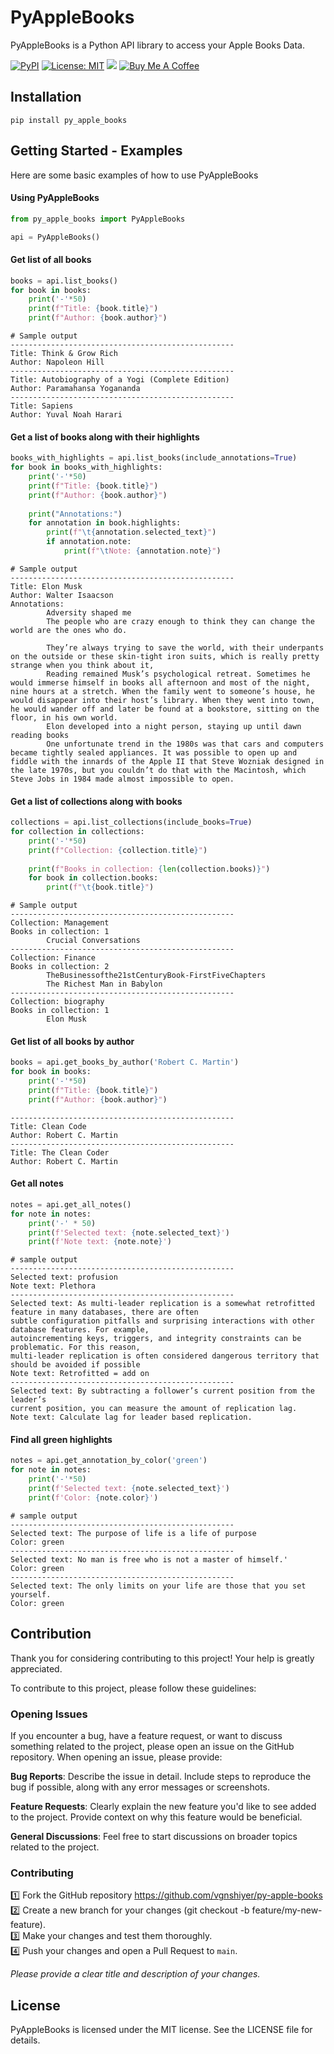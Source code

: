 # PyAppleBooks

PyAppleBooks is a Python API library to access your Apple Books Data.

[![PyPI](https://img.shields.io/pypi/v/py_apple_books.svg)](https://pypi.org/project/py-apple-books/)
[![License: MIT](https://img.shields.io/badge/License-MIT-yellow.svg)](https://opensource.org/licenses/MIT)
[![](https://img.shields.io/badge/Follow-vgnshiyer-0A66C2?logo=linkedin)](https://www.linkedin.com/comm/mynetwork/discovery-see-all?usecase=PEOPLE_FOLLOWS&followMember=vgnshiyer)
[![Buy Me A Coffee](https://img.shields.io/badge/Buy%20Me%20A%20Coffee-Donate-yellow.svg?logo=buymeacoffee)](https://www.buymeacoffee.com/vgnshiyer)

## Installation

`pip install py_apple_books`

## Getting Started - Examples

Here are some basic examples of how to use PyAppleBooks

#### Using PyAppleBooks

```python
from py_apple_books import PyAppleBooks

api = PyAppleBooks()
```

#### Get list of all books

```python
books = api.list_books()
for book in books:
    print('-'*50)
    print(f"Title: {book.title}")
    print(f"Author: {book.author}")
```

```
# Sample output
--------------------------------------------------
Title: Think & Grow Rich
Author: Napoleon Hill
--------------------------------------------------
Title: Autobiography of a Yogi (Complete Edition)
Author: Paramahansa Yogananda
--------------------------------------------------
Title: Sapiens
Author: Yuval Noah Harari
```

#### Get a list of books along with their highlights 

```python
books_with_highlights = api.list_books(include_annotations=True)
for book in books_with_highlights:
    print('-'*50)
    print(f"Title: {book.title}")
    print(f"Author: {book.author}")
    
    print("Annotations:")
    for annotation in book.highlights:
        print(f"\t{annotation.selected_text}")
        if annotation.note:
            print(f"\tNote: {annotation.note}")
```

```
# Sample output
--------------------------------------------------
Title: Elon Musk
Author: Walter Isaacson
Annotations:
        Adversity shaped me
        The people who are crazy enough to think they can change the world are the ones who do.

        They’re always trying to save the world, with their underpants on the outside or these skin-tight iron suits, which is really pretty strange when you think about it,
        Reading remained Musk’s psychological retreat. Sometimes he would immerse himself in books all afternoon and most of the night, nine hours at a stretch. When the family went to someone’s house, he would disappear into their host’s library. When they went into town, he would wander off and later be found at a bookstore, sitting on the floor, in his own world.
        Elon developed into a night person, staying up until dawn reading books
        One unfortunate trend in the 1980s was that cars and computers became tightly sealed appliances. It was possible to open up and fiddle with the innards of the Apple II that Steve Wozniak designed in the late 1970s, but you couldn’t do that with the Macintosh, which Steve Jobs in 1984 made almost impossible to open.
```

#### Get a list of collections along with books

```python
collections = api.list_collections(include_books=True)
for collection in collections:
    print('-'*50)
    print(f"Collection: {collection.title}")
    
    print(f"Books in collection: {len(collection.books)}")
    for book in collection.books:
        print(f"\t{book.title}")
```

```
# Sample output
--------------------------------------------------
Collection: Management
Books in collection: 1
        Crucial Conversations
--------------------------------------------------
Collection: Finance
Books in collection: 2
        TheBusinessofthe21stCenturyBook-FirstFiveChapters
        The Richest Man in Babylon
--------------------------------------------------
Collection: biography
Books in collection: 1
        Elon Musk
```

#### Get list of all books by author

```python
books = api.get_books_by_author('Robert C. Martin')
for book in books:
    print('-'*50)
    print(f"Title: {book.title}")
    print(f"Author: {book.author}")
```

```
--------------------------------------------------
Title: Clean Code
Author: Robert C. Martin
--------------------------------------------------
Title: The Clean Coder
Author: Robert C. Martin
```

#### Get all notes

```python
notes = api.get_all_notes()
for note in notes:
    print('-' * 50)
    print(f'Selected text: {note.selected_text}')
    print(f'Note text: {note.note}')
```

```
# sample output
--------------------------------------------------
Selected text: profusion
Note text: Plethora
--------------------------------------------------
Selected text: As multi-leader replication is a somewhat retrofitted feature in many databases, there are often
subtle configuration pitfalls and surprising interactions with other database features. For example,
autoincrementing keys, triggers, and integrity constraints can be problematic. For this reason,
multi-leader replication is often considered dangerous territory that should be avoided if possible
Note text: Retrofitted = add on
--------------------------------------------------
Selected text: By subtracting a follower’s current position from the leader’s
current position, you can measure the amount of replication lag.
Note text: Calculate lag for leader based replication.
```

#### Find all green highlights

```python
notes = api.get_annotation_by_color('green')
for note in notes:
    print('-'*50)
    print(f'Selected text: {note.selected_text}')
    print(f'Color: {note.color}')
```

```
# sample output
--------------------------------------------------
Selected text: The purpose of life is a life of purpose
Color: green
--------------------------------------------------
Selected text: No man is free who is not a master of himself.'
Color: green
--------------------------------------------------
Selected text: The only limits on your life are those that you set yourself.
Color: green
```

## Contribution

Thank you for considering contributing to this project! Your help is greatly appreciated.

To contribute to this project, please follow these guidelines:

### Opening Issues
If you encounter a bug, have a feature request, or want to discuss something related to the project, please open an issue on the GitHub repository. When opening an issue, please provide:

**Bug Reports**: Describe the issue in detail. Include steps to reproduce the bug if possible, along with any error messages or screenshots.

**Feature Requests**: Clearly explain the new feature you'd like to see added to the project. Provide context on why this feature would be beneficial.

**General Discussions**: Feel free to start discussions on broader topics related to the project.

### Contributing

1️⃣ Fork the GitHub repository https://github.com/vgnshiyer/py-apple-books \
2️⃣ Create a new branch for your changes (git checkout -b feature/my-new-feature). \
3️⃣ Make your changes and test them thoroughly. \
4️⃣ Push your changes and open a Pull Request to `main`.

*Please provide a clear title and description of your changes.*

## License

PyAppleBooks is licensed under the MIT license. See the LICENSE file for details.

